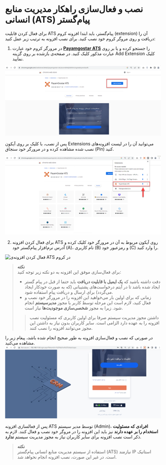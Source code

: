 # نصب و فعال‌سازی راهکار مدیریت منابع انسانی (ATS) پیام‌گستر
برای فعال کردن قابلیت ATS پیام‌گستر، باید ابتدا افزونه کروم (extension) آن را دریافت و روی مروگر کروم خود نصب کنید. برای نصب افزونه به ترتیب زیر عمل کنید:<br>
1. در مرورگر کروم خود عبارت [**Payamgostar ATS**](https://chrome.google.com/webstore/detail/payamgostar-ats/acomdhebjhikhlmciogneakcpmokacfk) را جستجو کرده و یا بر روی عبارت مذکور کلیک کنید. در صفحه‌ی بازشده بر روی گزینه Add Extension کلیک نمایید.<br>

![افزودن افزونه ATS](./Images/Add-Payamgostar-ATS-extension-2.7.5.png)

پس از نصب، با کلیک بر روی آیکون Extensions  می‌توانید آن را در لیست افزونه‌های نصب شده مشاهده کرده و در مرورگر خود سنجاق (Pin) کنید.

![مشاهده افزونه ATS در لیست افزونه‌های کروم](./Images/Pin-Payamgostar-ATS-Extension-2.7.5.png)

2. برای فعال کردن افزونه ATS روی آیکون مربوط به آن در مرورگر خود کلیک کرده و آدرس نرم‌افزار پیام‌گستر خود (A)، نام کاربری (B) و رمزعبور خود (C) را وارد کنید.

![فعال کردن افزونه‌ی ATS در کروم](./Images/Payamgostar-ATS-Extension-SignUp-2.7.5.snag)

> **نکته**<br>
> برای فعال‌سازی موفق این افزونه به دو نکته زیر توجه کنید:
> - دقت داشته باشید که **یک ایمیل با قابلیت دریافت** باید حتما از قبل در پیام گستر ایجاد شده باشد تا در آیتم درخواست‌های پشتیبانی (که به صورت خودکار ایجاد می‌گردد) برای ارسال و دریافت پیام استفاده شود.
> - زمانی که برای اولین بار می‌خواهید این افزونه را در مرورگر خود نصب و فعال کنید، لازم است این مرحله توسط کاربر با مجوز **مدیرسیستم** انجام شود. زیرا به مجوز **شخصی‌سازی موجودیت‌ها** نیاز است.
>> داشتن مجوز مدیریت سیستم صرفا برای اولین کاربری که مسئولیت نصب افزونه را به عهده دارد الزامی است. سایر کاربران بدون نیاز به داشتن این مجوز می‌توانند افزونه را نصب کنند.

در صورتی که نصب و فعال‌سازی افزونه به طور صحیح انجام شده باشد، پیغام زیر را مشاهده می‌کنید.<br>
![فعال‌سازی موفق ATS](./Images/Successful-ATS-Sign-up-2.7.5.png)

پس از فعالسازی افزونه ATS توسط مدیر سیستم (Admin)، **افرادی که مسئولیت استخدام را بر عهده دارند** نیز باید این افزونه را در مروگر خود نصب و فعال کنند. لازم به ذکر است نصب افزونه برای سایر کاربران نیاز به مجوز مدیریت سیستم **ندارد**.<br>
> **نکته**<br>
> استفاده از سیستم مدیریت منابع انسانی پیام‌گستر (ATS) نیازمند IP استاتیک است. در غیر این صورت، نصب افزونه انجام نخواهد شد.<br>